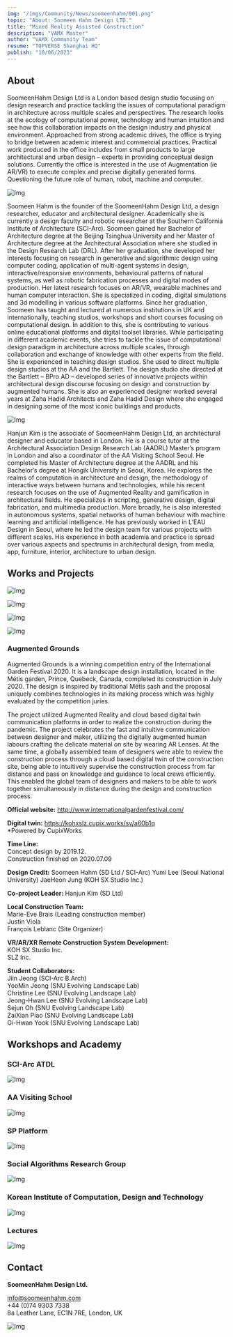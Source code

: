```yaml
---
img: "/imgs/Community/News/soomeenhahm/001.png"
topic: "About: Soomeen Hahm Design LTD."
title: "Mixed Reality Assisted Construction"
description: "VAMX Master"
author: "VAMX Community Team"
resume: "TOPVERSE Shanghai HQ"
publish: "10/06/2023"
---
```


<h2>About</h2>

SoomeenHahm Design Ltd is a London based design studio focusing on design research and practice tackling the issues of computational paradigm in architecture across multiple scales and perspectives. The research looks at the ecology of computational power, technology and human intuition and see how this collaboration impacts on the design industry and physical environment. Approached from strong academic drives, the office is trying to bridge between academic interest and commercial practices. Practical work produced in the office includes from small products to large architectural and urban design – experts in providing conceptual design solutions. Currently the office is interested in the use of Augmentation (ie AR/VR) to execute complex and precise digitally generated forms. Questioning the future role of human, robot, machine and computer. 
  
![Img](/imgs/Community/News/soomeenhahm/002.png) 

Soomeen Hahm is the founder of the SoomeenHahm Design Ltd, a design researcher, educator and architectural designer. Academically she is currently a design faculty and robotic researcher at the Southern California Institute of Architecture (SCI-Arc). Soomeen gained her Bachelor of Architecture degree at the Beijing Tsinghua University and her Master of Architecture degree at the Architectural Association where she studied in the Design Research Lab (DRL). After her graduation, she developed her interests focusing on research in generative and algorithmic design using computer coding, application of multi-agent systems in design, interactive/responsive environments, behavioural patterns of natural systems, as well as robotic fabrication processes and digital modes of production. Her latest research focuses on AR/VR, wearable machines and human computer interaction. She is specialized in coding, digital simulations and 3d modelling in various software platforms. Since her graduation, Soomeen has taught and lectured at numerous institutions in UK and internationally, teaching studios, workshops and short courses focusing on computational design. In addition to this, she is contributing to various online educational platforms and digital toolset libraries. While participating in different academic events, she tries to tackle the issue of computational design paradigm in architecture across multiple scales, through collaboration and exchange of knowledge with other experts from the field. She is experienced in teaching design studios. She used to direct multiple design studios at the AA and the Bartlett. The design studio she directed at the Bartlett – BPro AD – developed series of innovative projects within architectural design discourse focusing on design and construction by augmented humans. She is also an experienced designer worked several years at Zaha Hadid Architects and Zaha Hadid Design where she engaged in designing some of the most iconic buildings and products. 

![Img](/imgs/Community/News/soomeenhahm/003.png) 

Hanjun Kim is the associate of SoomeenHahm Design Ltd, an architectural designer and educator based in London. He is a course tutor at the Architectural Association Design Research Lab (AADRL) Master’s program in London and also a coordinator of the AA Visiting School Seoul. He completed his Master of Architecture degree at the AADRL and his Bachelor’s degree at Hongik University in Seoul, Korea.
He explores the realms of computation in architecture and design, the methodology of interactive ways between humans and technologies, while his recent research focuses on the use of Augmented Reality and gamification in architectural fields. He specializes in scripting, generative design, digital fabrication, and multimedia production. More broadly, he is also interested in autonomous systems, spatial networks of human behaviour with machine learning and artificial intelligence. He has previously worked in L’EAU Design in Seoul, where he led the design team for various projects with different scales. His experience in both academia and practice is spread over various aspects and spectrums in architectural design, from media, app, furniture, interior, architecture to urban design. 

<h2>Works and Projects</h2>

![Img](/imgs/Community/News/soomeenhahm/005.png) 

![Img](/imgs/Community/News/soomeenhahm/006.png) 

![Img](/imgs/Community/News/soomeenhahm/007.png) 

![Img](/imgs/Community/News/soomeenhahm/008.png) 

<h3>Augmented Grounds</h3> 
Augmented Grounds is a winning competition entry of the International Garden Festival 2020. It is a landscape design installation, located in the Métis garden, Prince, Quebeck, Canada, completed its construction in July 2020. The design is inspired by traditional Métis sash and the proposal uniquely combines technologies in its making process which was highly evaluated by the competition juries. 

The project utilized Augmented Reality and cloud based digital twin communication platforms in order to realize the construction during the pandemic. The project celebrates the fast and intuitive communication between designer and maker, utilizing the digitally augmented human labours crafting the delicate material on site by wearing AR Lenses. At the same time, a globally assembled team of designers were able to review the construction process through a cloud based digital twin of the construction site, being able to intuitively supervise the construction process from far distance and pass on knowledge and guidance to local crews efficiently. This enabled the global team of designers and makers to be able to work together simultaneously in distance during the design and construction process.  

**Official website:**
http://www.internationalgardenfestival.com/  

**Digital twin:**
https://kohxslz.cupix.works/sv/a60b1q  
*Powered by CupixWorks  

**Time Line:**  
Concept design by 2019.12.  
Construction finished on 2020.07.09  

**Design Credit:**
Soomeen Hahm (SD Ltd / SCI-Arc)
Yumi Lee (Seoul National University)
JaeHeon Jung (KOH SX Studio Inc.)

**Co-project Leader:**
Hanjun Kim (SD Ltd)

**Local Construction Team:**  
Marie-Eve Brais (Leading construction member)  
Justin Viola  
François Leblanc (Site Organizer)  

**VR/AR/XR Remote Construction System Development:**  
KOH SX Studio Inc.  
SLZ Inc.  

**Student Collaborators:**  
Jiin Jeong (SCI-Arc B.Arch)  
YooMin Jeong (SNU Evolving Landscape Lab)  
Christine Lee (SNU Evolving Landscape Lab)  
Jeong-Hwan Lee (SNU Evolving Landscape Lab)  
Sejun Oh (SNU Evolving Landscape Lab)  
ZaiXian Piao (SNU Evolving Landscape Lab)  
Gi-Hwan Yook (SNU Evolving Landscape Lab)  

<h2>Workshops and Academy</h2>

<h3>SCI-Arc ATDL</h3> 

![Img](/imgs/Community/News/soomeenhahm/009.png) 

<h3>AA Visiting School</h3> 

![Img](/imgs/Community/News/soomeenhahm/010.png) 

<h3>SP Platform</h3> 

![Img](/imgs/Community/News/soomeenhahm/013.png) 

<h3>Social Algorithms Research Group</h3> 

![Img](/imgs/Community/News/soomeenhahm/014.png) 

<h3>Korean Institute of Computation, Design and Technology</h3> 

![Img](/imgs/Community/News/soomeenhahm/015.png) 

<h3>Lectures</h3> 

![Img](/imgs/Community/News/soomeenhahm/016.png) 

<h2>Contact</h2>

**SoomeenHahm Design Ltd.**

info@soomeenhahm.com  
+44 (0)74 9303 7338  
8a Leather Lane, EC1N 7RE, London, UK  

![Img](/imgs/Community/News/soomeenhahm/004.png) 
